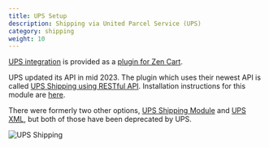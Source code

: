 ```yaml
---
title: UPS Setup 
description: Shipping via United Parcel Service (UPS) 
category: shipping 
weight: 10
---
```


[UPS integration](https://www.zen-cart.com/downloads.php?do=file&id=2374) is provided as a [plugin for Zen Cart](/user/plugins/why_plugins/). 

UPS updated its API in mid 2023.  The plugin which uses their newest API is called [UPS Shipping using RESTful API](https://www.zen-cart.com/downloads.php?do=file&id=2374).  Installation instructions for this module are [here](https://github.com/lat9/upsoauth/wiki). 

There were formerly two other options, 
[UPS Shipping Module](https://www.zen-cart.com/downloads.php?do=file&id=1293) and 
[UPS XML](https://www.zen-cart.com/downloads.php?do=file&id=126), 
but both of those have been deprecated by UPS.

![UPS Shipping](/images/ups.jpeg)

